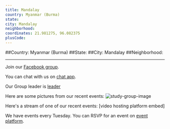 ```yaml
---
title: Mandalay
country: Myanmar (Burma)
state: 
city: Mandalay
neighborhood: 
coordinates: 21.981275, 96.082375
plusCode:
---
```


##Country: Myanmar (Burma)
##State: 
##City: Mandalay
##Neighborhood: 
*****
Join our [Facebook group](https://www.facebook.com/groups/free.code.camp.mandalay).

You can chat with us on [chat app]().

Our Group leader is [leader]()

Here are some pictures from our recent events:
![study-group-image]()

Here's a stream of one of our recent events:
[video hosting platform embed]

We have events every Tuesday. You can RSVP for an event on [event platform]().
